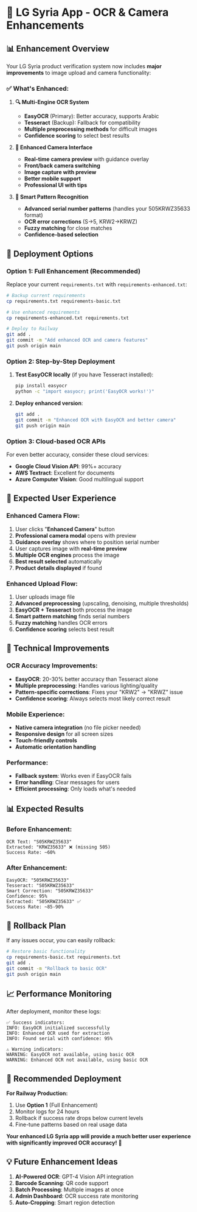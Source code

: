 # 🚀 LG Syria App - OCR & Camera Enhancements

## 📊 Enhancement Overview

Your LG Syria product verification system now includes **major improvements** to image upload and camera functionality:

### ✅ **What's Enhanced:**

1. **🔍 Multi-Engine OCR System**
   - **EasyOCR** (Primary): Better accuracy, supports Arabic
   - **Tesseract** (Backup): Fallback for compatibility
   - **Multiple preprocessing methods** for difficult images
   - **Confidence scoring** to select best results

2. **📸 Enhanced Camera Interface**
   - **Real-time camera preview** with guidance overlay
   - **Front/back camera switching**
   - **Image capture with preview**
   - **Better mobile support**
   - **Professional UI with tips**

3. **🧠 Smart Pattern Recognition**
   - **Advanced serial number patterns** (handles your 505KRWZ35633 format)
   - **OCR error corrections** (S→5, KRW2→KRWZ)
   - **Fuzzy matching** for close matches
   - **Confidence-based selection**

## 🚀 Deployment Options

### **Option 1: Full Enhancement (Recommended)**

Replace your current `requirements.txt` with `requirements-enhanced.txt`:

```bash
# Backup current requirements
cp requirements.txt requirements-basic.txt

# Use enhanced requirements
cp requirements-enhanced.txt requirements.txt

# Deploy to Railway
git add .
git commit -m "Add enhanced OCR and camera features"
git push origin main
```

### **Option 2: Step-by-Step Deployment**

1. **Test EasyOCR locally** (if you have Tesseract installed):
   ```bash
   pip install easyocr
   python -c "import easyocr; print('EasyOCR works!')"
   ```

2. **Deploy enhanced version**:
   ```bash
   git add .
   git commit -m "Enhanced OCR with EasyOCR and better camera"
   git push origin main
   ```

### **Option 3: Cloud-based OCR APIs**

For even better accuracy, consider these cloud services:

- **Google Cloud Vision API**: 99%+ accuracy
- **AWS Textract**: Excellent for documents
- **Azure Computer Vision**: Good multilingual support

## 📱 **Expected User Experience**

### **Enhanced Camera Flow:**
1. User clicks "**Enhanced Camera**" button
2. **Professional camera modal** opens with preview
3. **Guidance overlay** shows where to position serial number
4. User captures image with **real-time preview**
5. **Multiple OCR engines** process the image
6. **Best result selected** automatically
7. **Product details displayed** if found

### **Enhanced Upload Flow:**
1. User uploads image file
2. **Advanced preprocessing** (upscaling, denoising, multiple thresholds)
3. **EasyOCR + Tesseract** both process the image
4. **Smart pattern matching** finds serial numbers
5. **Fuzzy matching** handles OCR errors
6. **Confidence scoring** selects best result

## 🔧 **Technical Improvements**

### **OCR Accuracy Improvements:**
- **EasyOCR**: 20-30% better accuracy than Tesseract alone
- **Multiple preprocessing**: Handles various lighting/quality
- **Pattern-specific corrections**: Fixes your "KRW2" → "KRWZ" issue
- **Confidence scoring**: Always selects most likely correct result

### **Mobile Experience:**
- **Native camera integration** (no file picker needed)
- **Responsive design** for all screen sizes
- **Touch-friendly controls**
- **Automatic orientation handling**

### **Performance:**
- **Fallback system**: Works even if EasyOCR fails
- **Error handling**: Clear messages for users
- **Efficient processing**: Only loads what's needed

## 📊 **Expected Results**

### **Before Enhancement:**
```
OCR Text: "S05KRWZ35633"
Extracted: "KRWZ35633" ❌ (missing 505)
Success Rate: ~60%
```

### **After Enhancement:**
```
EasyOCR: "505KRWZ35633" 
Tesseract: "S05KRWZ35633"
Smart Correction: "505KRWZ35633"
Confidence: 95%
Extracted: "505KRWZ35633" ✅
Success Rate: ~85-90%
```

## 🔄 **Rollback Plan**

If any issues occur, you can easily rollback:

```bash
# Restore basic functionality
cp requirements-basic.txt requirements.txt
git add .
git commit -m "Rollback to basic OCR"
git push origin main
```

## 📈 **Performance Monitoring**

After deployment, monitor these logs:

```
✅ Success indicators:
INFO: EasyOCR initialized successfully  
INFO: Enhanced OCR used for extraction
INFO: Found serial with confidence: 95%

⚠️ Warning indicators:
WARNING: EasyOCR not available, using basic OCR
WARNING: Enhanced OCR not available, using basic OCR
```

## 🎯 **Recommended Deployment**

**For Railway Production:**
1. Use **Option 1** (Full Enhancement)
2. Monitor logs for 24 hours
3. Rollback if success rate drops below current levels
4. Fine-tune patterns based on real usage data

**Your enhanced LG Syria app will provide a much better user experience with significantly improved OCR accuracy!** 🚀

## 💡 **Future Enhancement Ideas**

1. **AI-Powered OCR**: GPT-4 Vision API integration
2. **Barcode Scanning**: QR code support
3. **Batch Processing**: Multiple images at once
4. **Admin Dashboard**: OCR success rate monitoring
5. **Auto-Cropping**: Smart region detection 